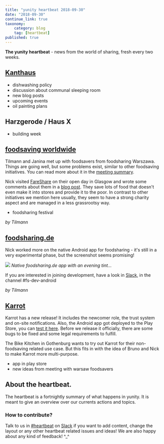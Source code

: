 ```yaml
---
title: "yunity heartbeat 2018-09-30"
date: "2018-09-30"
continue_link: true
taxonomy:
    category: blog
    tag: [heartbeat]
published: true
---
```


**The yunity heartbeat** - news from the world of sharing, fresh every two weeks.

## [Kanthaus](https://kanthaus.online)

- dishwashing policy
- discussion about communal sleeping room
- new blog posts
- upcoming events
- oil painting plans

## Harzgerode / Haus X

- building week

## [foodsaving worldwide](https://foodsaving.world)

Tilmann and Janina met up with foodsavers from foodsharing Warszawa. Things are going well, but some problems exist, similar to other foodsaving initiatives. You can read more about it in the [meeting summary](https://yunity.atlassian.net/wiki/spaces/FSINT/pages/55607369/Existing+initiatives#Existinginitiatives-POLAND-FoodsharingWarsaw).

Nick visited [FareShare](https://en.wikipedia.org/wiki/FareShare) on their open day in Glasgow and wrote some comments about them in a [blog post](http://nicksellen.co.uk/2018/09/23/updates.html). They save lots of food that doesn't even make it into stores and provide it to the poor. In contrast to other initiatives we mention here usually, they seem to have a strong charity aspect and are managed in a less grassrootsy way.

- foodsharing festival

_by Tilmann_

## [foodsharing.de](https://foodsharing.de)

Nick worked more on the native Android app for foodsharing - it's still in a very experimental phase, but the screenshot seems promising!

![](http://nicksellen.co.uk/images/photo_2018-09-23_19-38-22.small.jpg)
_Native foodsharing.de app with an evening tint..._

If you are interested in joining development, have a look in [Slack](https://slackin.yunity.org), in the channel #fs-dev-android

_by Tilmann_

## [Karrot](https://karrot.world)

Karrot has a new release! It includes the newcomer role, the trust system and on-site notifications. Also, the Android app got deployed to the Play Store, you can [test it here](https://play.google.com/store/apps/details?id=world.karrot). Before we release it officially, there are some bugs to be fixed and some legal requirements to fulfill.

The Bike Kitchen in Gothenburg wants to try out Karrot for their non-foodsaving related use case. But this fits in with the idea of Bruno and Nick to make Karrot more multi-purpose.

- app in play store
- new ideas from meeting with warsaw foodsavers

## About the heartbeat.
The heartbeat is a fortnightly summary of what happens in yunity. It is meant to give an overview over our currents actions and topics.

### How to contribute?
Talk to us in [#heartbeat](https://yunity.slack.com/messages/heartbeat/) on [Slack](https://slackin.yunity.org) if you want to add content, change the layout or any other heartbeat related issues and ideas! We are also happy about any kind of feedback! ^\_^
